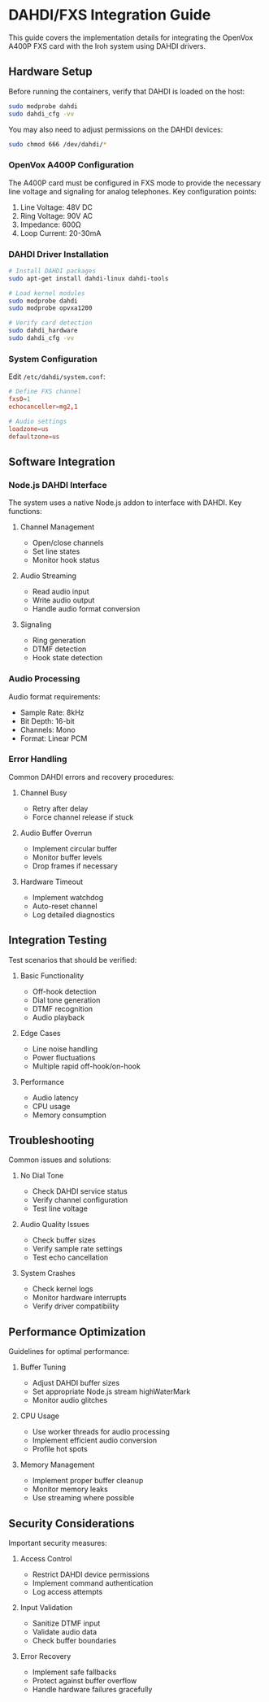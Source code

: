 # DAHDI/FXS Integration Guide

This guide covers the implementation details for integrating the OpenVox A400P FXS card with the Iroh system using DAHDI drivers.

## Hardware Setup

Before running the containers, verify that DAHDI is loaded on the host:
```bash
sudo modprobe dahdi
sudo dahdi_cfg -vv
```

You may also need to adjust permissions on the DAHDI devices:
```bash
sudo chmod 666 /dev/dahdi/*
```

### OpenVox A400P Configuration

The A400P card must be configured in FXS mode to provide the necessary line voltage and signaling for analog telephones. Key configuration points:

1. Line Voltage: 48V DC
2. Ring Voltage: 90V AC
3. Impedance: 600Ω
4. Loop Current: 20-30mA

### DAHDI Driver Installation

```bash
# Install DAHDI packages
sudo apt-get install dahdi-linux dahdi-tools

# Load kernel modules
sudo modprobe dahdi
sudo modprobe opvxa1200

# Verify card detection
sudo dahdi_hardware
sudo dahdi_cfg -vv
```

### System Configuration

Edit `/etc/dahdi/system.conf`:

```conf
# Define FXS channel
fxs0=1
echocanceller=mg2,1

# Audio settings
loadzone=us
defaultzone=us
```

## Software Integration

### Node.js DAHDI Interface

The system uses a native Node.js addon to interface with DAHDI. Key functions:

1. Channel Management
   - Open/close channels
   - Set line states
   - Monitor hook status

2. Audio Streaming
   - Read audio input
   - Write audio output
   - Handle audio format conversion

3. Signaling
   - Ring generation
   - DTMF detection
   - Hook state detection

### Audio Processing

Audio format requirements:

- Sample Rate: 8kHz
- Bit Depth: 16-bit
- Channels: Mono
- Format: Linear PCM

### Error Handling

Common DAHDI errors and recovery procedures:

1. Channel Busy
   - Retry after delay
   - Force channel release if stuck

2. Audio Buffer Overrun
   - Implement circular buffer
   - Monitor buffer levels
   - Drop frames if necessary

3. Hardware Timeout
   - Implement watchdog
   - Auto-reset channel
   - Log detailed diagnostics

## Integration Testing

Test scenarios that should be verified:

1. Basic Functionality
   - Off-hook detection
   - Dial tone generation
   - DTMF recognition
   - Audio playback

2. Edge Cases
   - Line noise handling
   - Power fluctuations
   - Multiple rapid off-hook/on-hook

3. Performance
   - Audio latency
   - CPU usage
   - Memory consumption

## Troubleshooting

Common issues and solutions:

1. No Dial Tone
   - Check DAHDI service status
   - Verify channel configuration
   - Test line voltage

2. Audio Quality Issues
   - Check buffer sizes
   - Verify sample rate settings
   - Test echo cancellation

3. System Crashes
   - Check kernel logs
   - Monitor hardware interrupts
   - Verify driver compatibility

## Performance Optimization

Guidelines for optimal performance:

1. Buffer Tuning
   - Adjust DAHDI buffer sizes
   - Set appropriate Node.js stream highWaterMark
   - Monitor audio glitches

2. CPU Usage
   - Use worker threads for audio processing
   - Implement efficient audio conversion
   - Profile hot spots

3. Memory Management
   - Implement proper buffer cleanup
   - Monitor memory leaks
   - Use streaming where possible

## Security Considerations

Important security measures:

1. Access Control
   - Restrict DAHDI device permissions
   - Implement command authentication
   - Log access attempts

2. Input Validation
   - Sanitize DTMF input
   - Validate audio data
   - Check buffer boundaries

3. Error Recovery
   - Implement safe fallbacks
   - Protect against buffer overflow
   - Handle hardware failures gracefully

